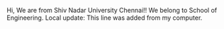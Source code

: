 Hi, We are from Shiv Nadar University Chennai!!
We belong to School of Engineering.
Local update: This line was added from my computer.
